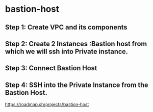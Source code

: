 # bastion-host
## Step 1: Create VPC and its components
## Step 2: Create 2 Instances :Bastion host from which we will ssh into Private instance.
## Step 3: Connect Bastion Host
## Step 4: SSH into the Private Instance from the Bastion Host.

https://roadmap.sh/projects/bastion-host
